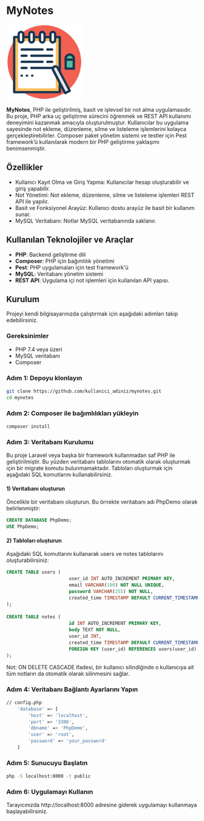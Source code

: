# MyNotes
<img src="assets/logos/mynotes.png" width="200"> 

**MyNotes**, PHP ile geliştirilmiş, basit ve işlevsel bir not alma uygulamasıdır. Bu proje, PHP arka uç geliştirme sürecini öğrenmek ve REST API kullanımı deneyimini kazanmak amacıyla oluşturulmuştur. Kullanıcılar bu uygulama sayesinde not ekleme, düzenleme, silme ve listeleme işlemlerini kolayca gerçekleştirebilirler. Composer paket yönetim sistemi ve testler için Pest framework’ü kullanılarak modern bir PHP geliştirme yaklaşımı benimsenmiştir.

## Özellikler

- Kullanıcı Kayıt Olma ve Giriş Yapma: Kullanıcılar hesap oluşturabilir ve giriş yapabilir. 
- Not Yönetimi: Not ekleme, düzenleme, silme ve listeleme işlemleri REST API ile yapılır. 
- Basit ve Fonksiyonel Arayüz: Kullanıcı dostu arayüz ile basit bir kullanım sunar. 
- MySQL Veritabanı: Notlar MySQL veritabanında saklanır.

## Kullanılan Teknolojiler ve Araçlar

- **PHP**: Backend geliştirme dili
- **Composer**: PHP için bağımlılık yönetimi
- **Pest**: PHP uygulamaları için test framework'ü
- **MySQL**: Veritabanı yönetim sistemi
- **REST API**: Uygulama içi not işlemleri için kullanılan API yapısı.

## Kurulum

Projeyi kendi bilgisayarınızda çalıştırmak için aşağıdaki adımları takip edebilirsiniz.

### Gereksinimler

- PHP 7.4 veya üzeri
- MySQL veritabanı
- Composer

### Adım 1: Depoyu klonlayın

```bash
git clone https://github.com/kullanici_adiniz/mynotes.git
cd mynotes
```

### Adım 2: Composer ile bağımlılıkları yükleyin

```bash
composer install
```

### Adım 3: Veritabanı Kurulumu
Bu proje Laravel veya başka bir framework kullanmadan saf PHP ile geliştirilmiştir. Bu yüzden veritabanı tablolarını otomatik olarak oluşturmak için bir migrate komutu bulunmamaktadır. Tabloları oluşturmak için aşağıdaki SQL komutlarını kullanabilirsiniz.

#### 1) Veritabanı oluşturun
Öncelikle bir veritabanı oluşturun. Bu örnekte veritabanı adı PhpDemo olarak belirlenmiştir:

```sql
CREATE DATABASE PhpDemo;
USE PhpDemo;
```

#### 2) Tabloları oluşturun
Aşağıdaki SQL komutlarını kullanarak users ve notes tablolarını oluşturabilirsiniz:

```sql
CREATE TABLE users (
                       user_id INT AUTO_INCREMENT PRIMARY KEY,
                       email VARCHAR(100) NOT NULL UNIQUE,
                       password VARCHAR(255) NOT NULL,
                       created_time TIMESTAMP DEFAULT CURRENT_TIMESTAMP
);

CREATE TABLE notes (
                       id INT AUTO_INCREMENT PRIMARY KEY,
                       body TEXT NOT NULL,
                       user_id INT,
                       created_time TIMESTAMP DEFAULT CURRENT_TIMESTAMP,
                       FOREIGN KEY (user_id) REFERENCES users(user_id) ON DELETE CASCADE
);
```
Not: ON DELETE CASCADE ifadesi, bir kullanıcı silindiğinde o kullanıcıya ait tüm notların da otomatik olarak silinmesini sağlar.

### Adım 4: Veritabanı Bağlantı Ayarlarını Yapın
```bash
// config.php
    'database' => [
        'host' => 'localhost',
        'port' => '3306',
        'dbname' => 'PhpDemo',
        'user' => 'root',
        'password' => 'your_password'
    ]
```

### Adım 5: Sunucuyu Başlatın
```bash
php -S localhost:8000 -t public
```

### Adım 6: Uygulamayı Kullanın
Tarayıcınızda http://localhost:8000 adresine giderek uygulamayı kullanmaya başlayabilirsiniz.
